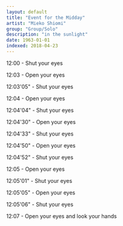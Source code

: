 ```yaml
---
layout: default
title: "Event for the Midday"
artist: "Mieko Shiomi"
group: "Group/Solo"
description: "in the sunlight"
date: 1963-01-01
indexed: 2018-04-23
---
```

12:00 - Shut your eyes

12:03 - Open your eyes

12:03'05" - Shut your eyes

12:04 - Open your eyes

12:04'04" - Shut your eyes

12:04'30" - Open your eyes

12:04'33" - Shut your eyes

12:04'50" - Open your eyes

12:04'52" - Shut your eyes

12:05 - Open your eyes

12:05'01" - Shut your eyes

12:05'05" - Open your eyes

12:05'06" - Shut your eyes

12:07 - Open your eyes and look your hands
